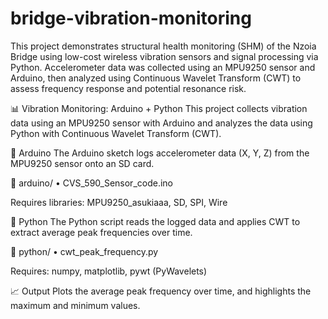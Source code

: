 # bridge-vibration-monitoring
This project demonstrates structural health monitoring (SHM) of the Nzoia Bridge using low-cost wireless vibration sensors and signal processing via Python. Accelerometer data was collected using an MPU9250 sensor and Arduino, then analyzed using Continuous Wavelet Transform (CWT) to assess frequency response and potential resonance risk.

📊 Vibration Monitoring: Arduino + Python
This project collects vibration data using an MPU9250 sensor with Arduino and analyzes the data using Python with Continuous Wavelet Transform (CWT).

🔧 Arduino
The Arduino sketch logs accelerometer data (X, Y, Z) from the MPU9250 sensor onto an SD card.

📁 arduino/
• CVS_590_Sensor_code.ino

Requires libraries: MPU9250_asukiaaa, SD, SPI, Wire

🐍 Python
The Python script reads the logged data and applies CWT to extract average peak frequencies over time.

📁 python/
• cwt_peak_frequency.py

Requires: numpy, matplotlib, pywt (PyWavelets)

📈 Output
Plots the average peak frequency over time, and highlights the maximum and minimum values.
